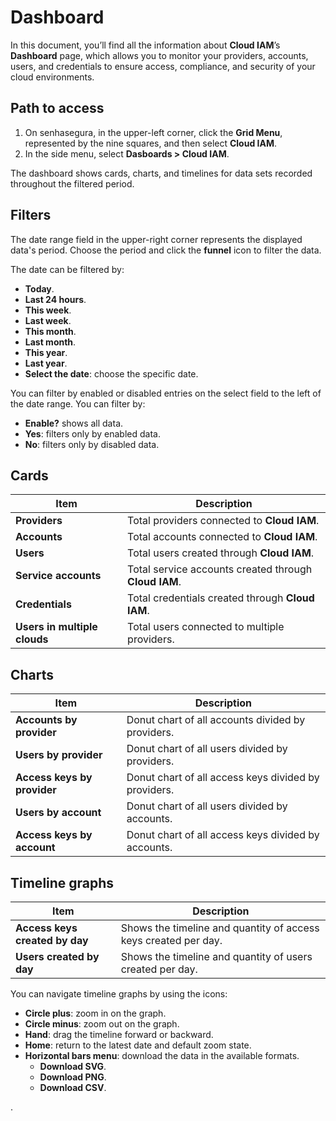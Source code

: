 # Dashboard

In this document, you’ll find all the information about **Cloud IAM**’s **Dashboard** page, which allows you to monitor your providers, accounts, users, and credentials to ensure access, compliance, and security of your cloud environments.

## Path to access

1. On senhasegura, in the upper-left corner, click the **Grid Menu**, represented by the nine squares, and then select **Cloud IAM**.
2. In the side menu, select **Dasboards > Cloud IAM**.

The dashboard shows cards, charts, and timelines for data sets recorded throughout the filtered period.

## Filters

The date range field in the upper-right corner represents the displayed data's period. Choose the period and click the **funnel** icon to filter the data.

The date can be filtered by:

- **Today**.
- **Last 24 hours**.
- **This week**.
- **Last week**.
- **This month**.
- **Last month**.
- **This year**.
- **Last year**.
- **Select the date**: choose the specific date.

You can filter by enabled or disabled entries on the select field to the left of the date range. You can filter by:

- **Enable?** shows all data.
- **Yes**: filters only by enabled data.
- **No**: filters only by disabled data.

## Cards

| **Item** | **Description** |
| --- | --- |
| **Providers** | Total providers connected to **Cloud IAM**. |
| **Accounts** | Total accounts connected to **Cloud IAM**. |
| **Users** | Total users created through **Cloud IAM**. |
| **Service accounts** | Total service accounts created through **Cloud IAM**. |
| **Credentials** | Total credentials created through **Cloud IAM**. |
| **Users in multiple clouds** | Total users connected to multiple providers. |

## Charts

| **Item** | **Description** |
| --- | --- |
| **Accounts by provider** | Donut chart of all accounts divided by providers. |
| **Users by provider** | Donut chart of all users divided by providers. |
| **Access keys by provider** | Donut chart of all access keys divided by providers. |
| **Users by account** | Donut chart of all users divided by accounts. |
| **Access keys by account** | Donut chart of all access keys divided by accounts. |

## Timeline graphs

| **Item** | **Description** |
| --- | --- |
| **Access keys created by day** | Shows the timeline and quantity of access keys created per day. |
| **Users created by day** | Shows the timeline and quantity of users created per day. |

You can navigate timeline graphs by using the icons:

- **Circle plus**: zoom in on the graph.
- **Circle minus**: zoom out on the graph.
- **Hand**: drag the timeline forward or backward.
- **Home**: return to the latest date and default zoom state.
- **Horizontal bars menu**: download the data in the available formats.
    - **Download SVG**.
    - **Download PNG**.
    - **Download CSV**.

.